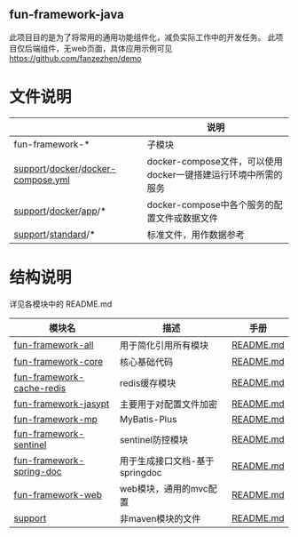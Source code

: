 fun-framework-java
------------------------------------------
此项目目的是为了将常用的通用功能组件化，减负实际工作中的开发任务。
此项目仅后端组件，无web页面，具体应用示例可见 https://github.com/fanzezhen/demo

# 文件说明

|                                                                                                           | 说明                                        |
|-----------------------------------------------------------------------------------------------------------|-------------------------------------------|
| fun-framework-*                                                                                           | 子模块                                       |
| [support](support)/[docker](support%2Fdocker)/[docker-compose.yml](support%2Fdocker%2Fdocker-compose.yml) | docker-compose文件，可以使用docker一键搭建运行环境中所需的服务 |
| [support](support)/[docker](support%2Fdocker)/[app](support%2Fdocker%2Fapp)/*                             | docker-compose中各个服务的配置文件或数据文件             |
| [support](support)/[standard](support%2Fstandard)/*                                                       | 标准文件，用作数据参考                               |

# 结构说明

详见各模块中的 README.md

| 模块名                                                    | 描述                   | 手册                                                 |
|--------------------------------------------------------|----------------------|----------------------------------------------------|
| [fun-framework-all](fun-framework-all)                 | 用于简化引用所有模块           | [README.md](fun-framework-all%2FREADME.md)         |
| [fun-framework-core](fun-framework-core)               | 核心基础代码               | [README.md](fun-framework-core%2FREADME.md)        |
| [fun-framework-cache-redis](fun-framework-cache-redis) | redis缓存模块            | [README.md](fun-framework-cache-redis%2FREADME.md) |
| [fun-framework-jasypt](fun-framework-jasypt)           | 主要用于对配置文件加密          | [README.md](fun-framework-jasypt%2FREADME.md)      |
| [fun-framework-mp](fun-framework-mp)                   | MyBatis-Plus         | [README.md](fun-framework-mp%2FREADME.md)          |
| [fun-framework-sentinel](fun-framework-sentinel)       | sentinel防控模块         | [README.md](fun-framework-sentinel%2FREADME.md)    |
| [fun-framework-spring-doc](fun-framework-spring-doc)   | 用于生成接口文档-基于springdoc | [README.md](fun-framework-spring-doc%2FREADME.md)  |
| [fun-framework-web](fun-framework-web)                 | web模块，通用的mvc配置       | [README.md](fun-framework-web%2FREADME.md)         |
| [support](support)                                     | 非maven模块的文件          | [README.md](support%2FREADME.md)                   |

